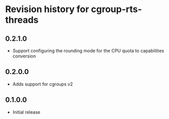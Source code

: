 # Revision history for cgroup-rts-threads

## 0.2.1.0

- Support configuring the rounding mode for the CPU quota to capabilities conversion

## 0.2.0.0

- Adds support for cgroups v2

## 0.1.0.0

- Initial release
